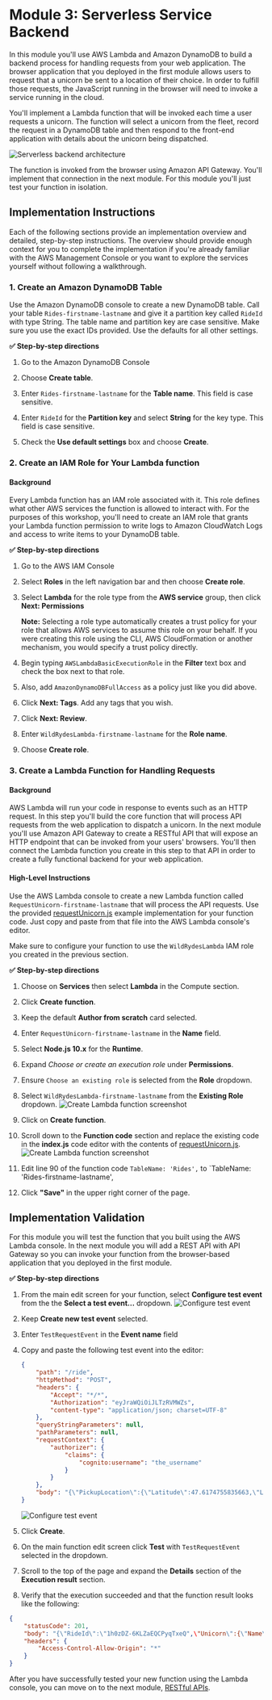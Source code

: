 # Module 3: Serverless Service Backend

In this module you'll use AWS Lambda and Amazon DynamoDB to build a backend process for handling requests from your web application. The browser application that you deployed in the first module allows users to request that a unicorn be sent to a location of their choice. In order to fulfill those requests, the JavaScript running in the browser will need to invoke a service running in the cloud.

You'll implement a Lambda function that will be invoked each time a user requests a unicorn. The function will select a unicorn from the fleet, record the request in a DynamoDB table and then respond to the front-end application with details about the unicorn being dispatched.

![Serverless backend architecture](../images/serverless-backend-architecture.png)

The function is invoked from the browser using Amazon API Gateway. You'll implement that connection in the next module. For this module you'll just test your function in isolation.

## Implementation Instructions

Each of the following sections provide an implementation overview and detailed, step-by-step instructions. The overview should provide enough context for you to complete the implementation if you're already familiar with the AWS Management Console or you want to explore the services yourself without following a walkthrough.

### 1. Create an Amazon DynamoDB Table

Use the Amazon DynamoDB console to create a new DynamoDB table. Call your table `Rides-firstname-lastname` and give it a partition key called `RideId` with type String. The table name and partition key are case sensitive. Make sure you use the exact IDs provided. Use the defaults for all other settings.

**:white_check_mark: Step-by-step directions**

1. Go to the Amazon DynamoDB Console

1. Choose **Create table**.

1. Enter `Rides-firstname-lastname` for the **Table name**. This field is case sensitive.

1. Enter `RideId` for the **Partition key** and select **String** for the key type. This field is case sensitive.

1. Check the **Use default settings** box and choose **Create**.


### 2. Create an IAM Role for Your Lambda function

#### Background

Every Lambda function has an IAM role associated with it. This role defines what other AWS services the function is allowed to interact with. For the purposes of this workshop, you'll need to create an IAM role that grants your Lambda function permission to write logs to Amazon CloudWatch Logs and access to write items to your DynamoDB table.

**:white_check_mark: Step-by-step directions**
1. Go to the AWS IAM Console
1. Select **Roles** in the left navigation bar and then choose **Create role**.
1. Select **Lambda** for the role type from the **AWS service** group, then click **Next: Permissions**

    **Note:** Selecting a role type automatically creates a trust policy for your role that allows AWS services to assume this role on your behalf. If you were creating this role using the CLI, AWS CloudFormation or another mechanism, you would specify a trust policy directly.

1. Begin typing `AWSLambdaBasicExecutionRole` in the **Filter** text box and check the box next to that role.
1. Also, add `AmazonDynamoDBFullAccess` as a policy just like you did above.

1. Click **Next: Tags**. Add any tags that you wish.
1. Click **Next: Review**.

1. Enter `WildRydesLambda-firstname-lastname` for the **Role name**.
1. Choose **Create role**. 

### 3. Create a Lambda Function for Handling Requests

#### Background

AWS Lambda will run your code in response to events such as an HTTP request. In this step you'll build the core function that will process API requests from the web application to dispatch a unicorn. In the next module you'll use Amazon API Gateway to create a RESTful API that will expose an HTTP endpoint that can be invoked from your users' browsers. You'll then connect the Lambda function you create in this step to that API in order to create a fully functional backend for your web application.

#### High-Level Instructions

Use the AWS Lambda console to create a new Lambda function called `RequestUnicorn-firstname-lastname` that will process the API requests. Use the provided [requestUnicorn.js](requestUnicorn.js) example implementation for your function code. Just copy and paste from that file into the AWS Lambda console's editor.

Make sure to configure your function to use the `WildRydesLambda` IAM role you created in the previous section.

**:white_check_mark: Step-by-step directions**
1. Choose on **Services** then select **Lambda** in the Compute section.

1. Click **Create function**.

1. Keep the default **Author from scratch** card selected.

1. Enter `RequestUnicorn-firstname-lastname` in the **Name** field.

1. Select **Node.js 10.x** for the **Runtime**.
2. Expand *Choose or create an execution role* under **Permissions**.
1. Ensure `Choose an existing role` is selected from the **Role** dropdown.

1. Select `WildRydesLambda-firstname-lastname` from the **Existing Role** dropdown.
    ![Create Lambda function screenshot](../images/create-lambda-function.png)

1. Click on **Create function**.

1. Scroll down to the **Function code** section and replace the existing code in the **index.js** code editor with the contents of [requestUnicorn.js](requestUnicorn.js).
    ![Create Lambda function screenshot](../images/create-lambda-function-code.png)
    
1. Edit line 90 of the function code `TableName: 'Rides',` to `TableName: \'Rides-firstname-lastname\',

1. Click **"Save"** in the upper right corner of the page.


## Implementation Validation

For this module you will test the function that you built using the AWS Lambda console. In the next module you will add a REST API with API Gateway so you can invoke your function from the browser-based application that you deployed in the first module.

**:white_check_mark: Step-by-step directions**
1. From the main edit screen for your function, select **Configure test event** from the the **Select a test event...** dropdown.
    ![Configure test event](../images/configure-test-event.png)

1. Keep **Create new test event** selected.

1. Enter `TestRequestEvent` in the **Event name** field

1. Copy and paste the following test event into the editor:

    ```JSON
    {
        "path": "/ride",
        "httpMethod": "POST",
        "headers": {
            "Accept": "*/*",
            "Authorization": "eyJraWQiOiJLTzRVMWZs",
            "content-type": "application/json; charset=UTF-8"
        },
        "queryStringParameters": null,
        "pathParameters": null,
        "requestContext": {
            "authorizer": {
                "claims": {
                    "cognito:username": "the_username"
                }
            }
        },
        "body": "{\"PickupLocation\":{\"Latitude\":47.6174755835663,\"Longitude\":-122.28837066650185}}"
    }
    ```

    ![Configure test event](../images/configure-test-event-2.png)

1. Click **Create**.

1. On the main function edit screen click **Test** with `TestRequestEvent` selected in the dropdown.   

1. Scroll to the top of the page and expand the **Details** section of the **Execution result** section.

1. Verify that the execution succeeded and that the function result looks like the following:
```JSON
{
    "statusCode": 201,
    "body": "{\"RideId\":\"1h0zDZ-6KLZaEQCPyqTxeQ",\"Unicorn\":{\"Name\":\"Shadowfax\",\"Color\":\"White\",\"Gender\":\"Male\"},\"UnicornName\":\"Shadowfax\",\"Eta\":\"30 seconds\",\"Rider\":\"the_username\"}",
    "headers": {
        "Access-Control-Allow-Origin": "*"
    }
}
```

After you have successfully tested your new function using the Lambda console, you can move on to the next module, [RESTful APIs](../4_RESTfulAPIs).
